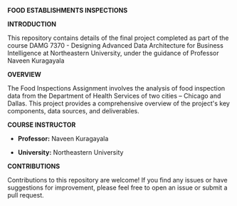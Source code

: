 **FOOD ESTABLISHMENTS INSPECTIONS**

**INTRODUCTION**

This repository contains details of the final project completed as part of the course DAMG 7370 - Designing Advanced Data Architecture for Business Intelligence at Northeastern University, under the guidance of Professor Naveen Kuragayala

**OVERVIEW**

The Food Inspections Assignment involves the analysis of food inspection data from the Department of Health Services of two cities – Chicago and Dallas. This project provides a comprehensive overview of the project's key components, data sources, and deliverables.

**COURSE INSTRUCTOR**

- **Professor:** Naveen Kuragayala

- **University:** Northeastern University


**CONTRIBUTIONS**

Contributions to this repository are welcome! If you find any issues or have suggestions for improvement, please feel free to open an issue or submit a pull request.
